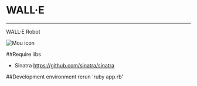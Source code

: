 WALL·E
======
---

WALL·E Robot

![Mou icon](https://raw.github.com/miclle/WALL-E/master/wall-e-pixar.jpg)

##Require libs
* Sinatra https://github.com/sinatra/sinatra

##Development environment
rerun 'ruby app.rb'